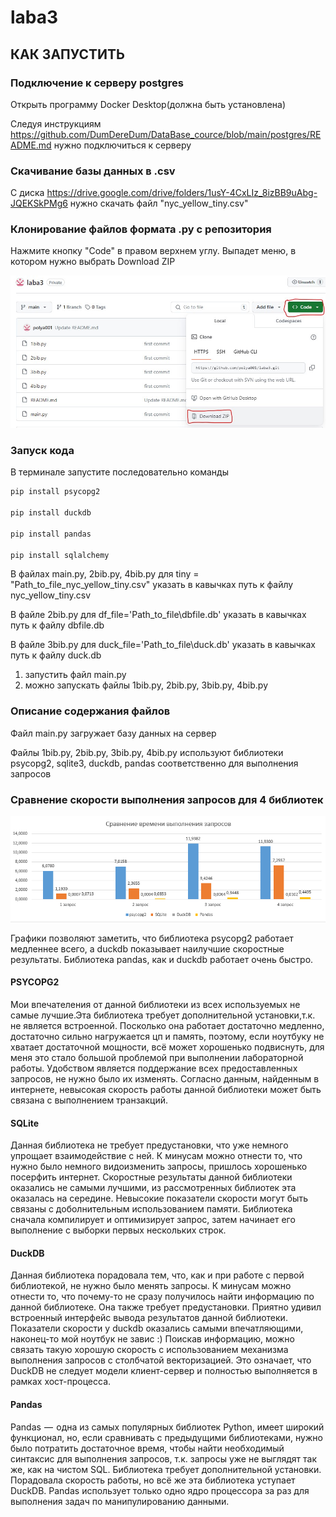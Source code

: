 # laba3
## КАК ЗАПУСТИТЬ
### Подключение к серверу postgres
Открыть программу Docker Desktop(должна быть установлена)

Следуя инструкциям https://github.com/DumDereDum/DataBase_cource/blob/main/postgres/README.md нужно подключиться к серверу
### Скачивание базы данных в .csv 
С диска https://drive.google.com/drive/folders/1usY-4CxLIz_8izBB9uAbg-JQEKSkPMg6 нужно скачать файл "nyc_yellow_tiny.csv"
### Клонирование файлов формата .py с репозитория
Нажмите кнопку "Code" в правом верхнем углу. Выпадет меню, в котором нужно выбрать Download ZIP


![](https://github.com/polya001/laba3/blob/main/images/howdownload.png)

### Запуск кода
В терминале запустите последовательно команды 
```BASH
pip install psycopg2

pip install duckdb

pip install pandas

pip install sqlalchemy
```
В файлах main.py, 2bib.py, 4bib.py для tiny = "Path_to_file_nyc_yellow_tiny.csv"  указать в кавычках путь к файлу nyc_yellow_tiny.csv 

В файле 2bib.py для df_file='Path_to_file\\dbfile.db'  указать в кавычках путь к файлу dbfile.db

В файле 3bib.py для duck_file='Path_to_file\\duck.db'  указать в кавычках путь к файлу duck.db

1. запустить файл main.py
2. можно запускать файлы 1bib.py, 2bib.py, 3bib.py, 4bib.py

### Описание содержания файлов
Файл main.py загружает базу данных на сервер

Файлы 1bib.py, 2bib.py, 3bib.py, 4bib.py используют библиотеки psycopg2, sqlite3, duckdb, pandas соответственно для выполнения запросов

### Сравнение скорости выполнения запросов для 4 библиотек
![](https://github.com/polya001/laba3/blob/main/images/Сравнение.png)

Графики позволяют заметить, что библиотека psycopg2 работает медленнее всего, а duckdb показывает наилучшие скоростные результаты. Библиотека pandas, как и duckdb работает очень быстро.
#### PSYCOPG2
Мои впечателения от данной библиотеки из всех используемых не самые лучшие.Эта библиотека требует дополнительной установки,т.к. не является встроенной. Посколько она работает достаточно медленно, достаточно сильно нагружается цп и память, поэтому, если ноутбуку не хватает достаточной мощности, всё может хорошенько подвиснуть, для меня это стало большой проблемой при выполнении лабораторной работы. Удобством является поддержание всех предоставленных запросов, не нужно было их изменять. Согласно данным, найденным в интернете, невысокая скорость работы данной библиотеки может быть связана с выполнением транзакций.
#### SQLite
Данная библиотека не требует предустановки, что уже немного упрощает взаимодействие с ней. К минусам можно отнести то, что нужно было немного видоизменить запросы, пришлось хорошенько посерфить интернет. Скоростные результаты данной библиотеки оказались не самыми лучшими, из рассмотренных библиотек эта оказалась на середине. Невысокие показатели скорости могут быть связаны с доболнительным использованием памяти. Библиотека сначала компилирует и оптимизирует запрос, затем начинает его выполнение с выборки первых нескольких строк.
####  DuckDB
Данная библиотека порадовала тем, что, как и при работе с первой библиотекой, не нужно было менять запросы. К минусам можно отнести то, что почему-то не сразу получилось найти информацию по данной библиотеке. Она также требует предустановки. Приятно удивил встроенный интерфейс вывода результатов данной библиотеки. Показатели скорости у duckdb оказались самыми впечатляющими, наконец-то мой ноутбук не завис :) Поискав информацию, можно связать такую хорошую скорость с использованием механизма выполнения запросов с столбчатой векторизацией. Это означает, что DuckDB не следует модели клиент-сервер и полностью выполняется в рамках хост-процесса.
####  Pandas
Pandas  —  одна из самых популярных библиотек Python, имеет широкий функционал, но, если сравнивать с предыдущими библиотеками, нужно было потратить достаточное время, чтобы найти необходимый синтаксис для выполнения запросов, т.к. запросы уже не выглядят так же, как на чистом SQL. Библиотека требует дополнительной установки. Порадовала скорость работы, но всё же эта библиотека уступает DuckDB. Pandas использует только одно ядро процессора за раз для выполнения задач по манипулированию данными.

